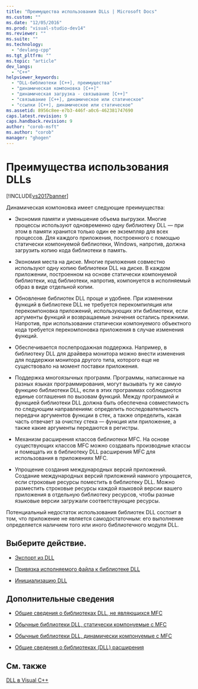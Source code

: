 ```yaml
---
title: "Преимущества использования DLLs | Microsoft Docs"
ms.custom: ""
ms.date: "12/05/2016"
ms.prod: "visual-studio-dev14"
ms.reviewer: ""
ms.suite: ""
ms.technology: 
  - "devlang-cpp"
ms.tgt_pltfrm: ""
ms.topic: "article"
dev_langs: 
  - "C++"
helpviewer_keywords: 
  - "DLL-библиотеки [C++], преимущества"
  - "динамическая компоновка [C++]"
  - "динамическая загрузка - связывание [C++]"
  - "связывание [C++], динамическое или статическое"
  - "ссылки [C++], динамическое или статическое"
ms.assetid: 8956c8ee-e7b3-446f-a0c6-462381747690
caps.latest.revision: 9
caps.handback.revision: 9
author: "corob-msft"
ms.author: "corob"
manager: "ghogen"
---
```

# Преимущества использования DLLs
[!INCLUDE[vs2017banner](../assembler/inline/includes/vs2017banner.md)]

Динамическая компоновка имеет следующие преимущества:  
  
-   Экономия памяти и уменьшение объема выгрузки.  Многие процессы используют одновременно одну библиотеку DLL — при этом в памяти хранится только один ее экземпляр для всех процессов.  Для каждого приложения, построенного с помощью статически компонуемой библиотеки, Windows, напротив, должна загрузить копию кода библиотеки в память.  
  
-   Экономия места на диске.  Многие приложения совместно используют одну копию библиотеки DLL на диске.  В каждом приложении, построенном на основе статически компонуемой библиотеки, код библиотеки, напротив, компонуется в исполняемый образ в виде отдельной копии.  
  
-   Обновление библиотек DLL проще и удобнее.  При изменении функций в библиотеке DLL не требуется перекомпиляция или перекомпоновка приложений, использующих эти библиотеки, если аргументы функций и возвращаемые значения остались прежними.  Напротив, при использовании статически компонуемого объектного кода требуется перекомпоновка приложения в случае изменения функций.  
  
-   Обеспечивается послепродажная поддержка.  Например, в библиотеку DLL для драйвера монитора можно внести изменения для поддержки монитора другого типа, которого еще не существовало на момент поставки приложения.  
  
-   Поддержка многоязычных программ.  Программы, написанные на разных языках программирования, могут вызывать ту же самую функцию библиотеки DLL, если в этих программах соблюдаются единые соглашения по вызовам функций.  Между программой и функцией библиотеки DLL должна быть обеспечена совместимость по следующим направлениям: определить последовательность передачи аргументов функции в стек, а также определить, какая часть отвечает за очистку стека — функция или приложение, а также какие аргументы передаются в регистры.  
  
-   Механизм расширения классов библиотеки MFC.  На основе существующих классов MFC можно создавать производные классы и помещать их в библиотеку DLL расширения MFC для использования в приложениях MFC.  
  
-   Упрощение создания международных версий приложений.  Создание международных версий приложений намного упрощается, если строковые ресурсы поместить в библиотеку DLL.  Можно разместить строковые ресурсы каждой языковой версии вашего приложения в отдельную библиотеку ресурсов, чтобы разные языковые версии загружали соответствующие ресурсы.  
  
 Потенциальный недостаток использования библиотек DLL состоит в том, что приложение не является самодостаточным: его выполнение определяется наличием того или иного библиотечного модуля DLL.  
  
## Выберите действие.  
  
-   [Экспорт из DLL](../build/exporting-from-a-dll.md)  
  
-   [Привязка исполняемого файла к библиотеке DLL](../build/linking-an-executable-to-a-dll.md)  
  
-   [Инициализацию DLL](../build/initializing-a-dll.md)  
  
## Дополнительные сведения  
  
-   [Общие сведения о библиотеках DLL, не являющихся MFC](../Topic/Non-MFC%20DLLs:%20Overview.md)  
  
-   [Обычные библиотеки DLL, статически компонуемые с MFC](../build/regular-dlls-statically-linked-to-mfc.md)  
  
-   [Обычные библиотеки DLL, динамически компонуемые с MFC](../Topic/Regular%20DLLs%20Dynamically%20Linked%20to%20MFC.md)  
  
-   [Общие сведения о библиотеках \(DLL\) расширения](../build/extension-dlls-overview.md)  
  
## См. также  
 [DLL в Visual C\+\+](../build/dlls-in-visual-cpp.md)